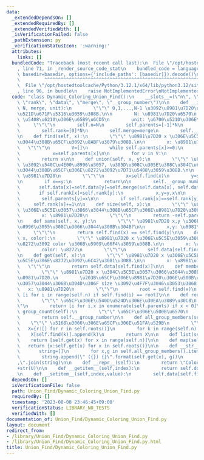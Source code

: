 ```yaml
---
data:
  _extendedDependsOn: []
  _extendedRequiredBy: []
  _extendedVerifiedWith: []
  _isVerificationFailed: false
  _pathExtension: py
  _verificationStatusIcon: ':warning:'
  attributes:
    links: []
  bundledCode: "Traceback (most recent call last):\n  File \"/opt/hostedtoolcache/Python/3.12.1/x64/lib/python3.12/site-packages/onlinejudge_verify/documentation/build.py\"\
    , line 71, in _render_source_code_stat\n    bundled_code = language.bundle(stat.path,\
    \ basedir=basedir, options={'include_paths': [basedir]}).decode()\n          \
    \         ^^^^^^^^^^^^^^^^^^^^^^^^^^^^^^^^^^^^^^^^^^^^^^^^^^^^^^^^^^^^^^^^^^^^^^^^^^^^^^^^^\n\
    \  File \"/opt/hostedtoolcache/Python/3.12.1/x64/lib/python3.12/site-packages/onlinejudge_verify/languages/python.py\"\
    , line 96, in bundle\n    raise NotImplementedError\nNotImplementedError\n"
  code: "class Dynamic_Coloring_Union_Find():\n    __slots__=(\"n\", \"parents\",\
    \ \"rank\", \"data\", \"merge\", \"__group_number\")\n\n    def __init__(self,\
    \ N, merge, unit):\n        \"\"\" 0,1,...,N-1 \u3092\u8981\u7D20\u3068\u3057\u3066\
    \u521D\u671F\u5316\u3059\u308B.\n\n        N: \u8981\u7D20\u6570\n        merge:\
    \ \u5408\u6210\u306E\u65B9\u6CD5\n        unit: \u6700\u521D\u306E\u5024\n   \
    \     \"\"\"\n        self.n=N\n        self.parents=[-1]*N\n        self.data=[unit]*N\n\
    \        self.rank=[0]*N\n        self.merge=merge\n        self.__group_number=N\n\
    \n    def find(self, x):\n        \"\"\" \u8981\u7D20 x \u306E\u5C5E\u3057\u3066\
    \u3044\u308B\u65CF\u3092\u8ABF\u3079\u308B.\n\n        x: \u8981\u7D20\n     \
    \   \"\"\"\n        V=[]\n        while self.parents[x]>=0:\n            V.append(x)\n\
    \            x=self.parents[x]\n\n        for v in V:\n            self.parents[v]=x\n\
    \        return x\n\n    def union(self, x, y):\n        \"\"\" \u8981\u7D20 x,y\
    \ \u3092\u540C\u4E00\u8996\u3057, \u305D\u308C\u305E\u308C\u304C\u6301\u3063\u3066\
    \u3044\u308B\u65CF\u306E\u8272\u3092\u7D71\u5408\u3059\u308B.\n\n        x,y:\
    \ \u8981\u7D20\n        \"\"\"\n        x=self.find(x)\n        y=self.find(y)\n\
    \n        if x==y:\n            return\n\n        self.__group_number-=1\n\n \
    \       self.data[x]=self.data[y]=self.merge(self.data[x], self.data[y])\n\n \
    \       if self.rank[x]<self.rank[y]:\n            x,y=y,x\n\n        self.parents[x]+=self.parents[y]\n\
    \        self.parents[y]=x\n\n        if self.rank[x]==self.rank[y]:\n       \
    \     self.rank[x]+=1\n\n    def size(self, x):\n        \"\"\" \u8981\u7D20 x\
    \ \u306E\u5C5E\u3057\u3066\u3044\u308B\u65CF\u306E\u8981\u7D20\u306E\u6570.\n\n\
    \        x: \u8981\u7D20\n        \"\"\"\n        return -self.parents[self.find(x)]\n\
    \n    def same(self, x, y):\n        \"\"\" \u8981\u7D20 x,y \u306F\u540C\u4E00\
    \u8996\u3055\u308C\u3066\u3044\u308B\u304B?\n\n        x,y: \u8981\u7D20\n   \
    \     \"\"\"\n        return self.find(x) == self.find(y)\n\n    def update(self,\
    \ x, color):\n        \"\"\" \u8981\u7D20 x \u306E\u5C5E\u3059\u308B\u65CF\u306E\
    \u8272\u3092 color \u306B\u5909\u66F4\u3059\u308B.\n\n        x: \u8981\u7D20\n\
    \        color: \u8272\n        \"\"\"\n        self.data[self.find(x)]=color\n\
    \n    def get(self, x):\n        \"\"\" \u8981\u7D20 x \u306E\u5C5E\u3059\u308B\
    \u5C5E\u306E\u8272\u3092\u6C42\u3081\u308B.\n\n        x: \u8981\u7D20\n     \
    \   \"\"\"\n        return self.data[self.find(x)]\n\n    def members(self, x):\n\
    \        \"\"\" \u8981\u7D20 x \u304C\u5C5E\u3057\u3066\u3044\u308B\u65CF\u306E\
    \u8981\u7D20.\n        \u203B\u65CF\u306E\u8981\u7D20\u306E\u500B\u6570\u304C\u6B32\
    \u3057\u3044\u3068\u304D\u306F size \u3092\u4F7F\u3046\u3053\u3068!!\n\n     \
    \   x: \u8981\u7D20\n        \"\"\"\n        root = self.find(x)\n        return\
    \ [i for i in range(self.n) if self.find(i) == root]\n\n    def roots(self):\n\
    \        \"\"\" \u65CF\u306E\u540D\u524D\u306E\u30EA\u30B9\u30C8\n        \"\"\
    \"\n        return [i for i,x in enumerate(self.parents) if x < 0]\n\n    def\
    \ group_count(self):\n        \"\"\" \u65CF\u306E\u500B\u6570\n        \"\"\"\n\
    \        return self.__group_number\n\n    def all_group_members(self):\n    \
    \    \"\"\" \u5168\u3066\u306E\u65CF\u306E\u51FA\u529B\n        \"\"\"\n     \
    \   X={r:[] for r in self.roots()}\n        for k in range(self.n):\n        \
    \    X[self.find(k)].append(k)\n        return X\n\n    def list(self):\n    \
    \    return [self.get(x) for x in range(self.n)]\n\n    def map(self):\n     \
    \   return {x:self.get(x) for x in self.roots()}\n\n    def __str__(self):\n \
    \       string=[]\n        for x,g in self.all_group_members().items():\n    \
    \        string.append(\" ({}) {}\".format(self.get(x), g))\n        return \"\
    ,\".join(string)\n\n    def __repr__(self):\n        return \"Coloring Union Find:\"\
    +str(U)\n\n    def __getitem__(self,index):\n        return self.data[self.find(index)]\n\
    \n    def __setitem__(self,index,value):\n        self.data[self.find(index)]=value\n"
  dependsOn: []
  isVerificationFile: false
  path: Union_Find/Dynamic_Coloring_Union_Find.py
  requiredBy: []
  timestamp: '2023-08-08 23:46:45+09:00'
  verificationStatus: LIBRARY_NO_TESTS
  verifiedWith: []
documentation_of: Union_Find/Dynamic_Coloring_Union_Find.py
layout: document
redirect_from:
- /library/Union_Find/Dynamic_Coloring_Union_Find.py
- /library/Union_Find/Dynamic_Coloring_Union_Find.py.html
title: Union_Find/Dynamic_Coloring_Union_Find.py
---
```

